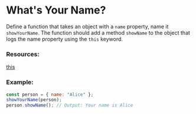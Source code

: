 # What's Your Name?

Define a function that takes an object with a `name` property, name it `showYourName`. The function should add a method `showName` to the object that logs the name property using the `this` keyword.

### Resources:

[this](https://developer.mozilla.org/en-US/docs/Web/JavaScript/Reference/Operators/this)

### Example:

```js
const person = { name: "Alice" };
showYourName(person);
person.showName(); // Output: Your name is Alice
```
